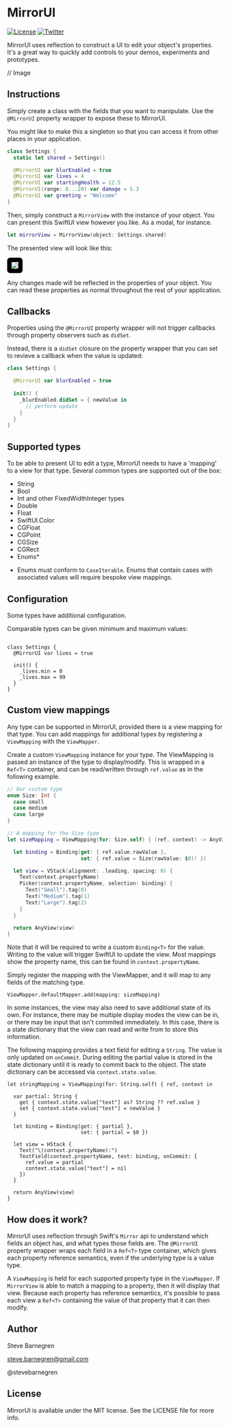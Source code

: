 # MirrorUI

[![License](https://img.shields.io/cocoapods/l/TweenKit.svg?style=flat)](http://cocoapods.org/pods/TweenKit)
[![Twitter](https://img.shields.io/badge/contact-@stevebarnegren-blue.svg?style=flat)](https://twitter.com/stevebarnegren)

MirrorUI uses reflection to construct a UI to edit your object's properties. It's a great way to quickly add controls to your demos, experiments and prototypes.

// Image

## Instructions

Simply create a class with the fields that you want to manipulate. Use the `@MirrorUI` property wrapper to expose these to MirrorUI.

You might like to make this a singleton so that you can access it from other places in your application.

```swift
class Settings {
  static let shared = Settings()

  @MirrorUI var blurEnabled = true
  @MirrorUI var lives = 4
  @MirrorUI var startingHealth = 12.5
  @MirrorUI(range: 0...20) var damage = 5.3
  @MirrorUI var greeting = "Welcome"
}

```

Then, simply construct a `MirrorView` with the instance of your object. You can present this SwiftUI view however you like. As a modal, for instance.

```swift
let mirrorView = MirrorView(object: Settings.shared)
```

The presented view will look like this:

<img style="border:10px solid black; border-radius: 7px;" src="https://user-images.githubusercontent.com/6288713/109864223-79f60800-7c5a-11eb-828e-18e2b87cee1d.png">

Any changes made will be reflected in the properties of your object. You can read these properties as normal throughout the rest of your application.

## Callbacks

Properties using the `@MirrorUI` property wrapper will not trigger callbacks through property observers such as `didSet`.

Instead, there is a `didSet` closure on the property wrapper that you can set to revieve a callback when the value is updated:

```swift
class Settings {

  @MirrorUI var blurEnabled = true
  
  init() {
    _blurEnabled.didSet = { newValue in
      // perform update
    }
  }
}
```

## Supported types

To be able to present UI to edit a type, MirrorUI needs to have a 'mapping' to a view for that type. Several common types are supported out of the box:

- String
- Bool
- Int and other FixedWidthInteger types
- Double
- Float
- SwiftUI.Color
- CGFloat
- CGPoint
- CGSize
- CGRect
- Enums*

* Enums must conform to `CaseIterable`. Enums that contain cases with associated values will require bespoke view mappings.

## Configuration

Some types have additional configuration.

Comparable types can be given minimum and maximum values:

```

class Settings {
  @MirrorUI var lives = true

  init() {
    _lives.min = 0
    _lives.max = 99
  }
}
```

## Custom view mappings

Any type can be supported in MirrorUI, provided there is a view mapping for that type. You can add mappings for additional types by registering a `ViewMapping` with the `ViewMapper`.

Create a custom `ViewMapping` instance for your type. The ViewMapping is passed an instance of the type to display/modify. This is wrapped in a `Ref<T>` container, and can be read/written through `ref.value` as in the following example.

```swift
// Our custom type
enum Size: Int {
  case small
  case medium
  case large
}

// A mapping for the Size type
let sizeMapping = ViewMapping(for: Size.self) { (ref, context) -> AnyView in

  let binding = Binding(get: { ref.value.rawValue },
                        set: { ref.value = Size(rawValue: $0)! })

  let view = VStack(alignment: .leading, spacing: 0) {
    Text(context.propertyName)
    Picker(context.propertyName, selection: binding) {
      Text("Small").tag(0)
      Text("Medium").tag(1)
      Text("Large").tag(2)
    }
  }

  return AnyView(view)
}
```

Note that it will be required to write a custom `Binding<T>` for the value. Writing to the value will trigger SwiftUI to update the view. Most mappings show the property name, this can be found in `context.propertyName`.

Simply register the mapping with the ViewMapper, and it will map to any fields of the matching type.

```
ViewMapper.defaultMapper.add(mapping: sizeMapping)
```

In some instances, the view may also need to save additional state of its own. For instance, there may be multiple display modes the view can be in, or there may be input that isn't commited immediately. In this case, there is a state dictionary that the view can read and write from to store this information.

The following mapping provides a text field for editing a `String`. The value is only updated on `onCommit`. During editing the partial value is stored in the state dictionary until it is ready to commit back to the object. The state dictionary can be accessed via `context.state.value`.

```
let stringMapping = ViewMapping(for: String.self) { ref, context in

  var partial: String {
    get { context.state.value["text"] as? String ?? ref.value }
    set { context.state.value["text"] = newValue }
  }

  let binding = Binding(get: { partial },
                        set: { partial = $0 })

  let view = HStack {
    Text("\(context.propertyName):")
    TextField(context.propertyName, text: binding, onCommit: {
      ref.value = partial
      context.state.value["text"] = nil
    })
  }

  return AnyView(view)
}
```

## How does it work?

MirrorUI uses reflection through Swift's `Mirror` api to understand which fields an object has, and what types those fields are. The `@MirrorUI` property wrapper wraps each field in a `Ref<T>` type container, which gives each property reference semantics, even if the underlying type is a value type.

A `ViewMapping` is held for each supported property type in the `ViewMapper`. If `MirrorView` is able to match a mapping to a property, then it will display that view. Because each property has reference semantics, it's possible to pass each view a `Ref<T>` containing the value of that property that it can then modify.

## Author

Steve Barnegren

steve.barnegren@gmail.com

@stevebarnegren

## License

MirrorUI is available under the MIT license. See the LICENSE file for more info.
